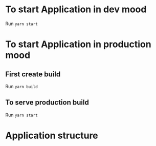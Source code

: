# To start Application in dev mood
Run `yarn start`


# To start Application in production mood
## First create build
Run `yarn build`

## To serve production build
Run `yarn start`

# Application structure
